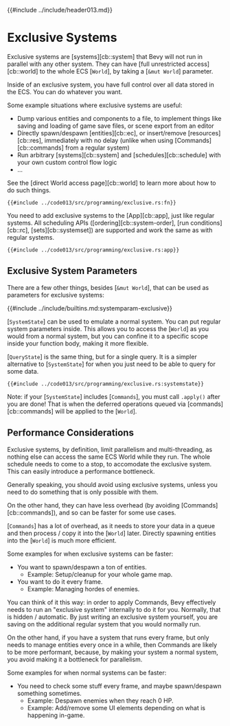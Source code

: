 {{#include ../include/header013.md}}

# Exclusive Systems

Exclusive systems are [systems][cb::system] that Bevy will not run in parallel
with any other system. They can have [full unrestricted access][cb::world]
to the whole ECS [`World`], by taking a [`&mut World`] parameter.

Inside of an exclusive system, you have full control over all data stored
in the ECS. You can do whatever you want.

Some example situations where exclusive systems are useful:
 - Dump various entities and components to a file, to implement things like
   saving and loading of game save files, or scene export from an editor
 - Directly spawn/despawn [entities][cb::ec], or insert/remove [resources][cb::res],
   immediately with no delay (unlike when using [Commands][cb::commands]
   from a regular system)
 - Run arbitrary [systems][cb::system] and [schedules][cb::schedule] with your
   own custom control flow logic
 - …

See the [direct World access page][cb::world] to learn more about how to do
such things.

```rust,no_run,noplayground
{{#include ../code013/src/programming/exclusive.rs:fn}}
```

You need to add exclusive systems to the [App][cb::app], just like
regular systems. All scheduling APIs ([ordering][cb::system-order], [run
conditions][cb::rc], [sets][cb::systemset]) are supported and work the same
as with regular systems.

```rust,no_run,noplayground
{{#include ../code013/src/programming/exclusive.rs:app}}
```

## Exclusive System Parameters

There are a few other things, besides [`&mut World`], that can be used as
parameters for exclusive systems:

{{#include ../include/builtins.md:systemparam-exclusive}}

[`SystemState`] can be used to emulate a normal system.  You can put regular
system parameters inside. This allows you to access the [`World`] as you would
from a normal system, but you can confine it to a specific scope inside your
function body, making it more flexible.

[`QueryState`] is the same thing, but for a single query.  It is a simpler
alternative to [`SystemState`] for when you just need to be able to query for
some data.

```rust,no_run,noplayground
{{#include ../code013/src/programming/exclusive.rs:systemstate}}
```

Note: if your [`SystemState`] includes [`Commands`], you must call `.apply()`
after you are done! That is when the deferred operations queued via
[commands][cb::commands] will be applied to the [`World`].

## Performance Considerations

Exclusive systems, by definition, limit parallelism and multi-threading, as
nothing else can access the same ECS World while they run. The whole schedule
needs to come to a stop, to accomodate the exclusive system. This can easily
introduce a performance bottleneck.

Generally speaking, you should avoid using exclusive systems, unless you need
to do something that is only possible with them.

On the other hand, they can have less overhead (by avoiding
[Commands][cb::commands]), and so can be faster for some use cases.

[`Commands`] has a lot of overhead, as it needs to store your data in a queue
and then process / copy it into the [`World`] later. Directly spawning entities
into the [`World`] is much more efficient.

Some examples for when exclusive systems can be faster:
 - You want to spawn/despawn a ton of entities.
   - Example: Setup/cleanup for your whole game map.
 - You want to do it every frame.
   - Example: Managing hordes of enemies.

You can think of it this way: in order to apply Commands, Bevy effectively
needs to run an "exclusive system" internally to do it for you. Normally,
that is hidden / automatic. By just writing an exclusive system yourself,
you are saving on the additional regular system that you would normally run.

On the other hand, if you have a system that runs every frame, but only
needs to manage entities every once in a while, then Commands are likely
to be more performant, because, by making your system a normal system,
you avoid making it a bottleneck for parallelism.

Some examples for when normal systems can be faster:
 - You need to check some stuff every frame, and maybe spawn/despawn something sometimes.
   - Example: Despawn enemies when they reach 0 HP.
   - Example: Add/remove some UI elements depending on what is happening in-game.
